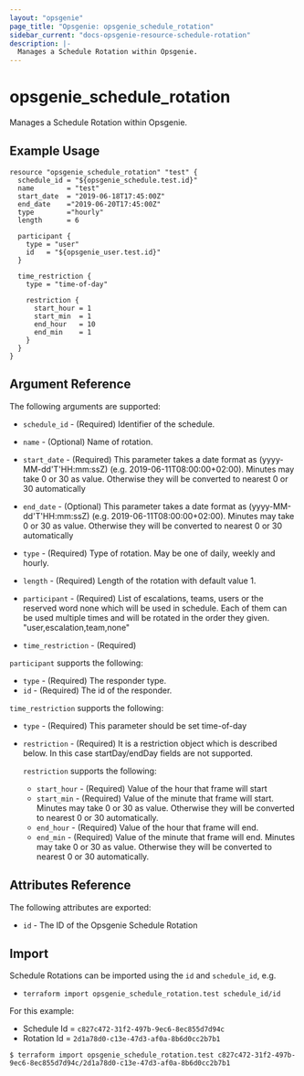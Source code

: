 ```yaml
---
layout: "opsgenie"
page_title: "Opsgenie: opsgenie_schedule_rotation"
sidebar_current: "docs-opsgenie-resource-schedule-rotation"
description: |-
  Manages a Schedule Rotation within Opsgenie.
---
```


# opsgenie_schedule_rotation

Manages a Schedule Rotation within Opsgenie.

## Example Usage
```hcl
resource "opsgenie_schedule_rotation" "test" { 
  schedule_id = "${opsgenie_schedule.test.id}"
  name        = "test"
  start_date  = "2019-06-18T17:45:00Z"
  end_date    ="2019-06-20T17:45:00Z"
  type        ="hourly"
  length      = 6
  
  participant {
    type = "user"
    id   = "${opsgenie_user.test.id}"
  }

  time_restriction {
    type = "time-of-day"
    
    restriction {
      start_hour = 1
      start_min  = 1
      end_hour   = 10
      end_min    = 1
    }
  }
}
```


## Argument Reference

The following arguments are supported:

* `schedule_id` - (Required) Identifier of the schedule.                             

* `name` - (Optional) Name of rotation.

* `start_date` - (Required) This parameter takes a date format as (yyyy-MM-dd'T'HH:mm:ssZ) (e.g. 2019-06-11T08:00:00+02:00). Minutes may take 0 or 30 as value. Otherwise they will be converted to nearest 0 or 30 automatically

* `end_date` - (Optional)  This parameter takes a date format as (yyyy-MM-dd'T'HH:mm:ssZ) (e.g. 2019-06-11T08:00:00+02:00). Minutes may take 0 or 30 as value. Otherwise they will be converted to nearest 0 or 30 automatically

* `type` - (Required) Type of rotation. May be one of daily, weekly and hourly.

* `length` - (Required) Length of the rotation with default value 1.

* `participant` - (Required) List of escalations, teams, users or the reserved word none which will be used in schedule. Each of them can be used multiple times and will be rotated in the order they given. "user,escalation,team,none"

* `time_restriction` - (Required)

`participant` supports the following:

* `type` - (Required) The responder type.
* `id` - (Required) The id of the responder.

`time_restriction` supports the following:

* `type` - (Required) This parameter should be set time-of-day
                      
* `restriction` - (Required) It is a restriction object which is described below. In this case startDay/endDay fields are not supported.

    `restriction` supports the following:

     * `start_hour` - (Required) Value of the hour that frame will start
     * `start_min` - (Required) Value of the minute that frame will start. Minutes may take 0 or 30 as value. Otherwise they will be converted to nearest 0 or 30 automatically.
     * `end_hour` - (Required) Value of the hour that frame will end.
     * `end_min` - (Required) Value of the minute that frame will end. Minutes may take 0 or 30 as value. Otherwise they will be converted to nearest 0 or 30 automatically.



## Attributes Reference

The following attributes are exported:

* `id` - The ID of the Opsgenie Schedule Rotation

## Import

Schedule Rotations can be imported using the `id` and `schedule_id`, e.g.

* `terraform import opsgenie_schedule_rotation.test schedule_id/id`

For this example:
- Schedule Id = `c827c472-31f2-497b-9ec6-8ec855d7d94c` 
- Rotation Id = `2d1a78d0-c13e-47d3-af0a-8b6d0cc2b7b1`

`$ terraform import opsgenie_schedule_rotation.test c827c472-31f2-497b-9ec6-8ec855d7d94c/2d1a78d0-c13e-47d3-af0a-8b6d0cc2b7b1`
